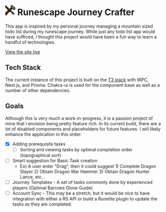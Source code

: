 # ![](/public/img/Crafting_icon.png) Runescape Journey Crafter

This app is inspired by my personal journey managing a mountain sized todo list during my runescape journey. While just any todo list app would have sufficed, I thought this project would have been a fun way to learn a handful of technologies.

[View the site live](https://rs-journey-crafter.vercel.app)

## Tech Stack

The current instance of this project is built on the [T3 stack](https://init.tips) with tRPC, Next.js, and Prisma. Chakra-ui is used for the component base as well as a number of other dependencies.

## Goals

Although this is very much a work-in-progress, it is a passion project of mine that I envision being pretty feature rich. In its current build, there are a lot of disabled components and placeholders for future features. I will likely enhance the application in this order:

-   [X] Adding prerequisite tasks
    -   [ ] Sorting and viewing tasks by optimal completion order (topographical sort)
-   [ ] Smart suggestion for Basic Task creation
    -   Ex) A user enter "Drag", then it could suggest 1) Complete Dragon Slayer 2) Obtain Dragon War Hammer 3) Obtain Dragon Hunter Lance, etc...
-   [ ] Journey Templates - A set of tasks commonly done by experienced players (Optimal Barrows Glove Guide)
-   [ ] Account Sync - This may be a stretch, but it would be nice to have integration with either a RS API or build a Runelite plugin to update the tasks as they are completed.
